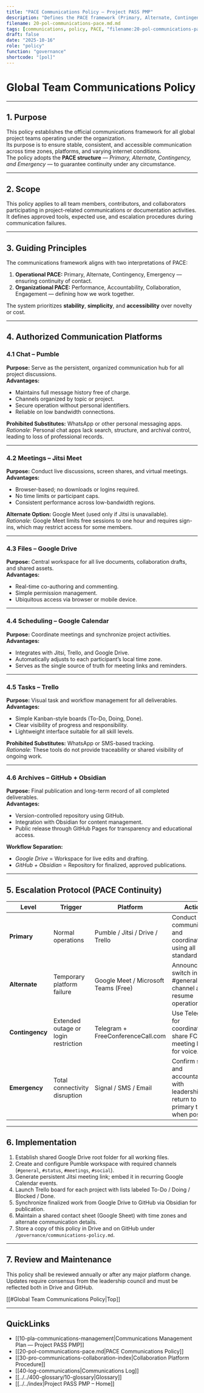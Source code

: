 ```yaml
---
title: "PACE Communications Policy — Project PASS PMP"
description: "Defines the PACE framework (Primary, Alternate, Contingency, Emergency) and establishes hierarchy, escalation, and continuity protocols for all project communications."
filename: 20-pol-communications-pace.md.md
tags: [communications, policy, PACE, "filename:20-pol-communications-pace.md.md"]
draft: false
date: "2025-10-16"
role: "policy"
function: "governance"
shortcode: "[pol]"
---
```


# Global Team Communications Policy  

---

## 1. Purpose  

This policy establishes the official communications framework for all global project teams operating under the organization.  
Its purpose is to ensure stable, consistent, and accessible communication across time zones, platforms, and varying internet conditions.  
The policy adopts the **PACE structure** — *Primary, Alternate, Contingency, and Emergency* — to guarantee continuity under any circumstance.  

---

## 2. Scope  

This policy applies to all team members, contributors, and collaborators participating in project-related communications or documentation activities.  
It defines approved tools, expected use, and escalation procedures during communication failures.  

---

## 3. Guiding Principles  

The communications framework aligns with two interpretations of PACE:

1. **Operational PACE:** Primary, Alternate, Contingency, Emergency — ensuring continuity of contact.  
2. **Organizational PACE:** Performance, Accountability, Collaboration, Engagement — defining how we work together.  

The system prioritizes **stability**, **simplicity**, and **accessibility** over novelty or cost.

---

## 4. Authorized Communication Platforms  

### 4.1 Chat – Pumble  
**Purpose:** Serve as the persistent, organized communication hub for all project discussions.  
**Advantages:**  
- Maintains full message history free of charge.  
- Channels organized by topic or project.  
- Secure operation without personal identifiers.  
- Reliable on low bandwidth connections.  

**Prohibited Substitutes:** WhatsApp or other personal messaging apps.  
*Rationale:* Personal chat apps lack search, structure, and archival control, leading to loss of professional records.  

---

### 4.2 Meetings – Jitsi Meet  
**Purpose:** Conduct live discussions, screen shares, and virtual meetings.  
**Advantages:**  
- Browser-based; no downloads or logins required.  
- No time limits or participant caps.  
- Consistent performance across low-bandwidth regions.  

**Alternate Option:** Google Meet (used only if Jitsi is unavailable).  
*Rationale:* Google Meet limits free sessions to one hour and requires sign-ins, which may restrict access for some members.  

---

### 4.3 Files – Google Drive  
**Purpose:** Central workspace for all live documents, collaboration drafts, and shared assets.  
**Advantages:**  
- Real-time co-authoring and commenting.  
- Simple permission management.  
- Ubiquitous access via browser or mobile device.  

---

### 4.4 Scheduling – Google Calendar  
**Purpose:** Coordinate meetings and synchronize project activities.  
**Advantages:**  
- Integrates with Jitsi, Trello, and Google Drive.  
- Automatically adjusts to each participant’s local time zone.  
- Serves as the single source of truth for meeting links and reminders.  

---

### 4.5 Tasks – Trello  
**Purpose:** Visual task and workflow management for all deliverables.  
**Advantages:**  
- Simple Kanban-style boards (To-Do, Doing, Done).  
- Clear visibility of progress and responsibility.  
- Lightweight interface suitable for all skill levels.  

**Prohibited Substitutes:** WhatsApp or SMS-based tracking.  
*Rationale:* These tools do not provide traceability or shared visibility of ongoing work.  

---

### 4.6 Archives – GitHub + Obsidian  
**Purpose:** Final publication and long-term record of all completed deliverables.  
**Advantages:**  
- Version-controlled repository using GitHub.  
- Integration with Obsidian for content management.  
- Public release through GitHub Pages for transparency and educational access.  

**Workflow Separation:**  
- *Google Drive* = Workspace for live edits and drafting.  
- *GitHub + Obsidian* = Repository for finalized, approved publications.  

---

## 5. Escalation Protocol (PACE Continuity)

| Level | Trigger | Platform | Action |
|-------|----------|-----------|--------|
| **Primary** | Normal operations | Pumble / Jitsi / Drive / Trello | Conduct daily communication and coordination using all standard tools. |
| **Alternate** | Temporary platform failure | Google Meet / Microsoft Teams (Free) | Announce switch in #general channel and resume operations. |
| **Contingency** | Extended outage or login restriction | Telegram + FreeConferenceCall.com | Use Telegram for coordination; share FCC meeting link for voice. |
| **Emergency** | Total connectivity disruption | Signal / SMS / Email | Confirm safety and accountability with leadership; return to primary tools when possible. |

---

## 6. Implementation  

1. Establish shared Google Drive root folder for all working files.  
2. Create and configure Pumble workspace with required channels (`#general`, `#status`, `#meetings`, `#social`).  
3. Generate persistent Jitsi meeting link; embed it in recurring Google Calendar events.  
4. Launch Trello board for each project with lists labeled To-Do / Doing / Blocked / Done.  
5. Synchronize finalized work from Google Drive to GitHub via Obsidian for publication.  
6. Maintain a shared contact sheet (Google Sheet) with time zones and alternate communication details.  
7. Store a copy of this policy in Drive and on GitHub under `/governance/communications-policy.md`.  

---

## 7. Review and Maintenance  

This policy shall be reviewed annually or after any major platform change.  
Updates require consensus from the leadership council and must be reflected both in Drive and GitHub.  

[[#Global Team Communications Policy|Top]]

---

## QuickLinks
- [[10-pla-communications-management|Communications Management Plan — Project PASS PMP]]
- [[20-pol-communications-pace.md|PACE Communications Policy]]
- [[30-pro-communications-collaboration-index|Collaboration Platform Procedure]]
- [[40-log-communications|Communications Log]]
- [[../../400-glossary/10-glossary|Glossary]]
- [[../../index|Project PASS PMP – Home]]
